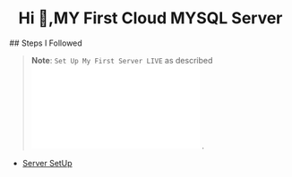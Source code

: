 
<h1 align="center">Hi 👋,MY First Cloud MYSQL Server</h1>
## Steps I Followed

> **Note**: `Set Up My First Server LIVE`  as described ![Server SetUp](/blob/main/Server_Setup/Serversetup.md) .

- [Server SetUp](/Server_Setup/Serversetup.md)
  
